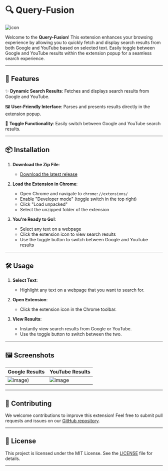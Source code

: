 # 🔍 Query-Fusion

![icon](![icon](https://github.com/manan-dude/QueryFusion/assets/76246911/3f8d78cd-930a-40b8-8e3e-4437773f1040))

Welcome to the **Query-Fusion**! This extension enhances your browsing experience by allowing you to quickly fetch and display search results from both Google and YouTube based on selected text. Easily toggle between Google and YouTube results within the extension popup for a seamless search experience.

---

## 🚀 Features

✨ **Dynamic Search Results**: Fetches and displays search results from Google and YouTube.

🖼 **User-Friendly Interface**: Parses and presents results directly in the extension popup.

🔄 **Toggle Functionality**: Easily switch between Google and YouTube search results.

---

## 📦 Installation

1. **Download the Zip File**:
   - [Download the latest release](https://github.com/manan-dude/Query-Fusion/archive/refs/heads/main.zip)

2. **Load the Extension in Chrome**:
   - Open Chrome and navigate to `chrome://extensions/`
   - Enable "Developer mode" (toggle switch in the top right)
   - Click "Load unpacked"
   - Select the unzipped folder of the extension

3. **You're Ready to Go!**:
   - Select any text on a webpage
   - Click the extension icon to view search results
   - Use the toggle button to switch between Google and YouTube results

---

## 🛠 Usage

1. **Select Text**:
   - Highlight any text on a webpage that you want to search for.

2. **Open Extension**:
   - Click the extension icon in the Chrome toolbar.

3. **View Results**:
   - Instantly view search results from Google or YouTube.
   - Use the toggle button to switch between the two.

---

## 🖼 Screenshots

| Google Results                                  |                                                         YouTube Results                                  |
|-------------------------------------------------|----------------------------------------------------------------------------------------------------------|
|![image](https://github.com/manan-dude/QueryFusion/assets/76246911/660c3b6a-b595-4c29-8740-fd9d65e748df))|![image](https://github.com/manan-dude/QueryFusion/assets/76246911/2617a5b0-91f5-46a6-b0ef-16384fba93bb)|


---

## 🌟 Contributing

We welcome contributions to improve this extension! Feel free to submit pull requests and issues on our [GitHub repository](https://github.com/manan-dude/Query-Fusion.git).

---

## 📄 License

This project is licensed under the MIT License. See the [LICENSE](LICENSE) file for details.

---
